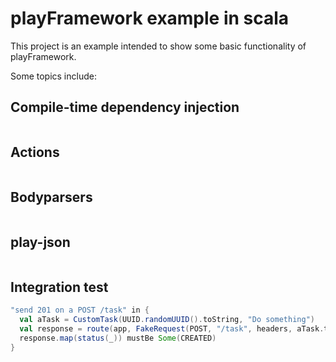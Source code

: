 # playFramework example in scala

This project is an example intended to show some basic functionality of playFramework.

Some topics include:

## Compile-time dependency injection

```scala

```

## Actions

```scala

```

## Bodyparsers

```scala

```

## play-json

```scala

```

## Integration test

```scala
"send 201 on a POST /task" in {
  val aTask = CustomTask(UUID.randomUUID().toString, "Do something")
  val response = route(app, FakeRequest(POST, "/task", headers, aTask.toJson))
  response.map(status(_)) mustBe Some(CREATED)
}
```

